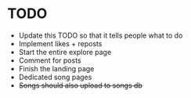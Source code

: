 # TODO 

* Update this TODO so that it tells people what to do
* Implement likes + reposts
* Start the entire explore page
* Comment for posts
* Finish the landing page
* Dedicated song pages
* ~~Songs should also upload to songs db~~
